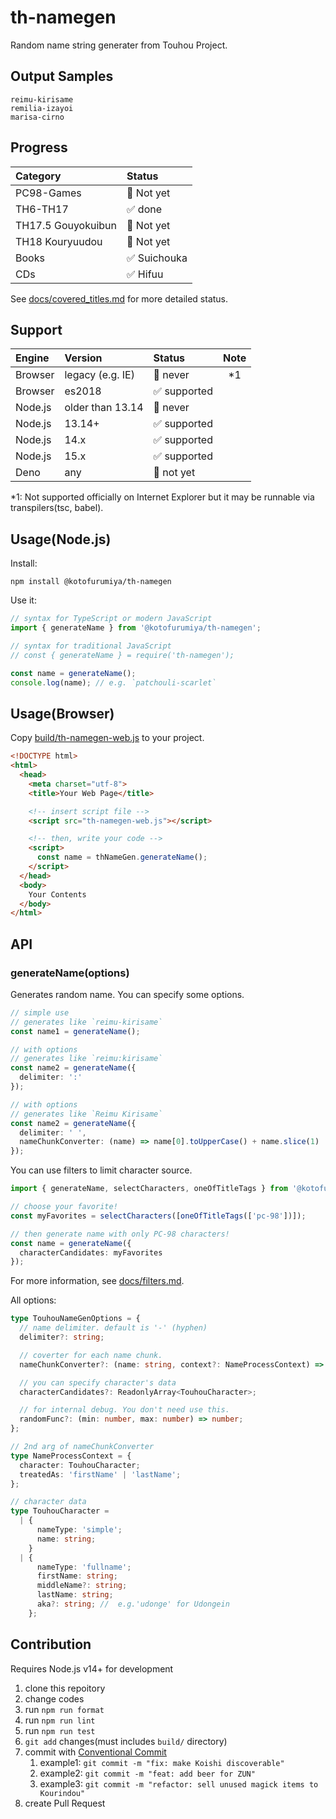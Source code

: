 # th-namegen

Random name string generater from Touhou Project.

## Output Samples

```
reimu-kirisame
remilia-izayoi
marisa-cirno
```

## Progress

| Category           | Status       | 
|:-------------------|:-------------|
| PC98-Games         | 🚧 Not yet   |
| TH6-TH17           | ✅ done      |
| TH17.5 Gouyokuibun | 🚧 Not yet   |
| TH18 Kouryuudou    | 🚧 Not yet   |
| Books              | ✅ Suichouka |
| CDs                | ✅ Hifuu     |

See [docs/covered_titles.md](docs/covered_titles.md) for more detailed status.

## Support

| Engine  | Version          | Status       | Note |
|:--------|:-----------------|:-------------|:-----:|
| Browser | legacy (e.g. IE) | 🚫 never      | \*1 |
| Browser | es2018           | ✅ supported  |     |
| Node.js | older than 13.14 | 🚫 never      |     |
| Node.js | 13.14+           | ✅ supported  |     |
| Node.js | 14.x             | ✅ supported  |     |
| Node.js | 15.x             | ✅ supported  |     |
| Deno    | any              | 🚧 not yet    |     |

\*1: Not supported officially on Internet Explorer but it may be runnable via transpilers(tsc, babel).

## Usage(Node.js)

Install:

```
npm install @kotofurumiya/th-namegen
```

Use it:

```typescript
// syntax for TypeScript or modern JavaScript
import { generateName } from '@kotofurumiya/th-namegen';

// syntax for traditional JavaScript
// const { generateName } = require('th-namegen');

const name = generateName();
console.log(name); // e.g. `patchouli-scarlet`
```

## Usage(Browser)

Copy [build/th-namegen-web.js](build/th-namegen-web.js) to your project.

```html
<!DOCTYPE html>
<html>
  <head>
    <meta charset="utf-8">
    <title>Your Web Page</title>

    <!-- insert script file -->
    <script src="th-namegen-web.js"></script>

    <!-- then, write your code -->
    <script>
      const name = thNameGen.generateName();
    </script>
  </head>
  <body>
    Your Contents
  </body>
</html>
```

## API

### generateName(options)

Generates random name. You can specify some options.

```typescript
// simple use
// generates like `reimu-kirisame`
const name1 = generateName();

// with options
// generates like `reimu:kirisame`
const name2 = generateName({
  delimiter: ':'
});

// with options
// generates like `Reimu Kirisame`
const name2 = generateName({
  delimiter: ' ',
  nameChunkConverter: (name) => name[0].toUpperCase() + name.slice(1)
});
```

You can use filters to limit character source.

```typescript
import { generateName, selectCharacters, oneOfTitleTags } from '@kotofurumiya/th-namegen';

// choose your favorite!
const myFavorites = selectCharacters([oneOfTitleTags(['pc-98'])]);

// then generate name with only PC-98 characters!
const name = generateName({
  characterCandidates: myFavorites
});
```

For more information, see [docs/filters.md](docs/filters.md).

All options:

```typescript
type TouhouNameGenOptions = {
  // name delimiter. default is '-' (hyphen)
  delimiter?: string;

  // coverter for each name chunk.
  nameChunkConverter?: (name: string, context?: NameProcessContext) => string;

  // you can specify character's data 
  characterCandidates?: ReadonlyArray<TouhouCharacter>;

  // for internal debug. You don't need use this.
  randomFunc?: (min: number, max: number) => number;
};

// 2nd arg of nameChunkConverter
type NameProcessContext = {
  character: TouhouCharacter;
  treatedAs: 'firstName' | 'lastName';
};

// character data
type TouhouCharacter =
  | {
      nameType: 'simple';
      name: string;
    }
  | {
      nameType: 'fullname';
      firstName: string;
      middleName?: string;
      lastName: string;
      aka?: string; //  e.g.'udonge' for Udongein
    };
```

## Contribution

Requires Node.js v14+ for development

1. clone this repoitory
1. change codes
1. run `npm run format`
1. run `npm run lint`
1. run `npm run test`
1. `git add` changes(must includes `build/` directory)
1. commit with [Conventional Commit](https://www.conventionalcommits.org/en/v1.0.0/)
    1. example1: `git commit -m "fix: make Koishi discoverable"`
    1. example2: `git commit -m "feat: add beer for ZUN"`
    1. example3: `git commit -m "refactor: sell unused magick items to Kourindou"`
1. create Pull Request